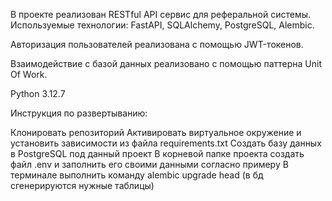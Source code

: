 В проекте реализован RESTful API сервис для реферальной системы. Используемые технологии: FastAPI, SQLAlchemy, PostgreSQL, Alembic.

Авторизация пользователей реализована с помощью JWT-токенов.

Взаимодействие с базой данных реализовано с помощью паттерна Unit Of Work.

Python 3.12.7

Инструкция по развертыванию:

Клонировать репозиторий
Активировать виртуальное окружение и установить зависимости из файла requirements.txt
Создать базу данных в PostgreSQL под данный проект
В корневой папке проекта создать файл .env и заполнить его своими данными согласно примеру
В терминале выполнить команду alembic upgrade head (в бд сгенерируются нужные таблицы)
